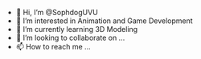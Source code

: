 - 👋 Hi, I’m @SophdogUVU
- 👀 I’m interested in Animation and Game Development
- 🌱 I’m currently learning 3D Modeling
- 💞️ I’m looking to collaborate on ...
- 📫 How to reach me ...
